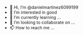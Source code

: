 - 👋 Hi, I’m @danielmartinez6099199
- 👀 I’m interested in good
- 🌱 I’m currently learning ...
- 💞️ I’m looking to collaborate on ...
- 📫 How to reach me ...

<!---
danielmartinez6099199/danielmartinez6099199 is a ✨ special ✨ repository because its `README.md` (this file) appears on your GitHub profile.
You can click the Preview link to take a look at your changes.
--->
